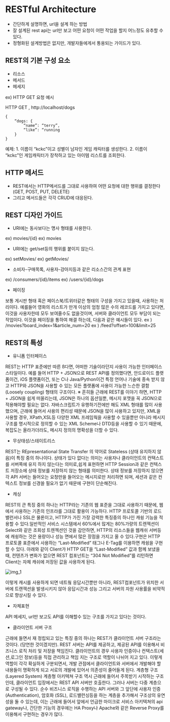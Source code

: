# RESTful Architecture

-	간단하게 설명하면, url을 설계 하는 방법
-	잘 설계된 rest api는 url만 보고 어떤 요청이 어떤 작업을 할지 어느정도 유추할 수 있다.
-	정형화된 설계방법은 없지만, 개발자들에게서 통용되는 가이드가 있다.

## REST의 기본 구성 요소
*	리소스
*	메서드
*	메세지

ex) HTTP GET 요청 예시

HTTP GET , http://localhost/dogs

	{
		“dogs: {
			“name”: “terry”,
			“like”: “running
		}
	}

예제:
	1. 이름이 “kckc”이고 성별이 남자인 게임 캐릭터를 생성한다.
	2. 이름이 “kckc”인 게임캐릭터가 장착하고 있는 아이템 리스트를 조회한다.


## HTTP 메서드
*	REST에서는 HTTP메서드를 그대로 사용하여 어떤 요청에 대한 행위를 결정한다 (GET, POST, PUT, DELETE)
*	그리고 메서드들은 각각 CRUD에 대응된다.
 

## REST 디자인 가이드

* URI에는 동사보다는 명사 형태를 사용한다.

ex) movies/{id}
ex) movies
* URI에는 get/set등의 행위를 붙이지 않는다.

ex) setMovies/
ex) getMovies/

* 소비자-구매목록, 사용자-강아지등과 같은 리소스간의 관계 표현

ex) /consumers/{id}/items
ex) /users/{id}/dogs

* 페이징

보통 게시판 형태 혹은 페이스북/트위터같은 형태의 구성을 가지고 있을때, 사용하는 처리이다.
예를들어 영화의 리스트가 만개 이상의 엄청 많은 수의 레코드를 가지고 있다면, 이것을 사용자한테 모두 보여줄수도 없을것이며, 서버와 클라이언트 모두 부담이 되는 작업이다.
이것을 페이징을 통하여 해결 하는데, 다음과 같은 예시들이 있다.
ex ) /movies?board_index=1&article_num=20
ex ) /feed?offset=100&limit=25


## REST의 특성
* 유니폼 인터페이스

REST는 HTTP 표준에만 따른 ß다면, 어떠한 기술이라던지 사용이 가능한 인터페이스 스타일이다. 예를 들어 HTTP + JSON으로 REST API를 정의했다면, 안드로이드 플랫폼이건, iOS 플랫폼이건, 또는 C나 Java/Python이건 특정 언어나 기술에 종속 받지 않고 HTTP와 JSON을 사용할 수 있는 모든 플랫폼에 사용이 가능한 느슨한 결함(Loosely coupling) 형태의 구조이다.
※ 흔히들 근래에 REST를 이야기 하면, HTTP + JSON을 쉽게 떠올리는데, JSON은 하나의 옵션일뿐, 메시지 포맷을 꼭 JSON으로 적용해야할 필요는 없다. 자바스크립트가 유행하기전에만 해도 XML 형태를 많이 사용했으며, 근래에 들어서 사용의 편리성 때문에 JSON을 많이 사용하고 있지만, XML을 사용할 경우, XPath,XSL등 다양한 XML 프레임웍을 사용할 수 있을뿐만 아니라 메시지 구조를 명시적으로 정의할 수 있는 XML Scheme나 DTD등을 사용할 수 있기 때문에, 복잡도는 올라가더라도, 메시지 정의의 명확성을 더할 수 있다. 

* 무상태성/스테이트리스

REST는 REpresentational State Transfer 의 약어로 Stateless (상태 유지하지 않음)이 특징 중의 하나이다.
상태가 있다 없다는 의미는 사용자나 클라이언트의 컨택스트를 서버쪽에 유지 하지 않는다는 의미로,쉽게 표현하면 HTTP Session과 같은 컨텍스트 저장소에 상태 정보를 저장하지 않는 형태를 의미한다.
상태 정보를 저장하지 않으면 각 API 서버는 들어오는 요청만을 들어오는 메시지로만 처리하면 되며, 세션과 같은 컨텍스트 정보를 신경쓸 필요가 없기 때문에 구현이 단순해진다.

* 캐싱

REST의 큰 특징 중의 하나는 HTTP라는 기존의 웹 표준을 그대로 사용하기 때문에, 웹에서 사용하는 기존의 인프라를 그대로 활용이 가능하다. 
HTTP 프로토콜 기반의 로드 밸런서나 SSL은 물론이고, HTTP가 가진 가장 강력한 특징중의 하나인 캐슁 기능을 적용할 수 있다.일반적인 서비스 시스템에서 60%에서 많게는 80%가량의 트렌젝션이 Select와 같은 조회성 트렌젝션인 것을 감안하면, HTTP의 리소스들을 웹캐쉬 서버등에 캐슁하는 것은 용량이나 성능 면에서 많은 장점을 가지고 올 수 있다.구현은 HTTP 프로토콜 표준에서 사용하는 “Last-Modified” 태그나 E-Tag를 이용하면 캐슁을 구현할 수 있다.
아래와 같이 Client가 HTTP GET을 “Last-Modified” 값과 함께 보냈을 때, 컨텐츠가 변화가 없으면 REST 컴포넌트는 “304 Not Modified”를 리턴하면 Client는 자체 캐쉬에 저장된 값을 사용하게 된다.

 ![img_1](http://cfile5.uf.tistory.com/image/267E914554241E65129927)

이렇게 캐시를 사용하게 되면 네트웤 응답시간뿐만 아니라, REST컴포넌트가 위치한 서버에 트랜잭션을 발생시키지 않아 응답시간과 성능 그리고 서버의 자원 사용률을 비약적으로 향상시킬 수 있다.
* 자체표현

API 메세지, url만 보고도 API를 이해할수 있는 구조를 가지고 있다는 것이다.
* 클라이언트 서버 구조

근래에 들면서 재 정립되고 있는 특징 중의 하나는 REST가 클라이언트 서버 구조라는 것이다. (당연한 것이겠지만).
REST 서버는 API를 제공하고, 제공된 API를 이용해서 비즈니스 로직 처리 및 저장을 책임진다.
클라이언트의 경우 사용자 인증이나 컨택스트(세션,로그인 정보)등을 직접 관리하고 책임 지는 구조로 역할이 나뉘어 지고 있다.  이렇게 역할이 각각 확실하게 구분되면서, 개발 관점에서 클라이언트와 서버에서 개발해야 할 내용들이 명확하게 되고 서로의 개발에 있어서 의존성이 줄어들게 된다.
계층형 구조 (Layered System)
계층형 아키텍쳐 구조 역시 근래에 들어서 주목받기 시작하는 구조인데, 클라이언트 입장에서는 REST API 서버만 호출한다.
그러나 서버는 다중 계층으로 구성될 수 있다. 순수 비즈니스 로직을 수행하는 API 서버와 그 앞단에 사용자 인증 (Authentication), 암호화 (SSL), 로드밸런싱등을 하는 계층을 추가해서 구조상의 유연성을 둘 수 있는데, 이는 근래에 들어서 앞에서 언급한 마이크로 서비스 아키텍쳐의 api gateway나, 간단한 기능의 경우에는 HA Proxy나 Apache와 같은 Reverse Proxy를 이용해서 구현하는 경우가 많다.

